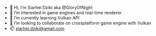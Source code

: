 - 👋 Hi, I’m Siarhei Dziki aka @GloryOfNight
- 👀 I’m interested in game engines and real-time renderer
- 🌱 I’m currently learning Vulkan API 
- 💞️ I’m looking to collaborate on crossplatform game engine with Vulkan
- 📫 siarhei.dziki@gmail.com

<!---
GloryOfNight/GloryOfNight is a ✨ special ✨ repository because its `README.md` (this file) appears on your GitHub profile.
You can click the Preview link to take a look at your changes.
--->
